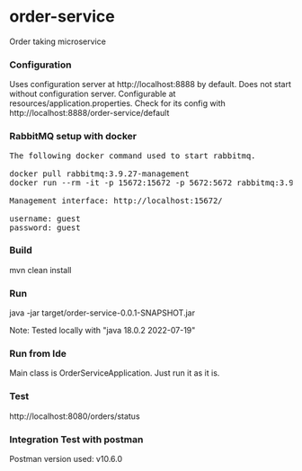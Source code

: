 # order-service

Order taking microservice

### Configuration

Uses configuration server at http://localhost:8888 by default.
Does not start without configuration server.
Configurable at resources/application.properties.
Check for its config with http://localhost:8888/order-service/default

### RabbitMQ setup with docker
<pre>
The following docker command used to start rabbitmq.

docker pull rabbitmq:3.9.27-management
docker run --rm -it -p 15672:15672 -p 5672:5672 rabbitmq:3.9.27-management

Management interface: http://localhost:15672/

username: guest
password: guest
</pre>
### Build

mvn clean install

### Run

java -jar target/order-service-0.0.1-SNAPSHOT.jar

Note:
Tested locally with "java 18.0.2 2022-07-19"

### Run from Ide
Main class is OrderServiceApplication.
Just run it as it is.

### Test

http://localhost:8080/orders/status

### Integration Test with postman

Postman version used: v10.6.0